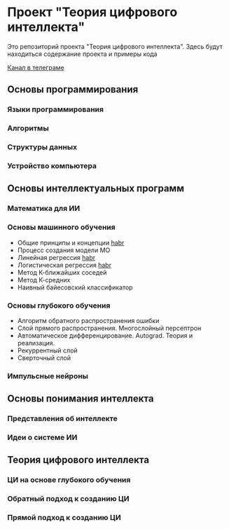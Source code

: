 # Проект "Теория цифрового интеллекта"
Это репозиторий проекта "Теория цифрового интеллекта". Здесь будут находиться содержание проекта и примеры кода

[Канал в телеграме](https://t.me/tdi_project_community_channel)

## Основы программирования
### Языки программирования
### Алгоритмы
### Структуры данных
### Устройство компьютера

## Основы интеллектуальных программ
### Математика для ИИ
### Основы машинного обучения
- Общие принципы и концепции [habr](https://habr.com/ru/articles/862704/)
- Процесс создания модели МО
- Линейная регрессия [habr](https://habr.com/ru/articles/863194/)
- Логистическая регрессия [habr](https://habr.com/ru/articles/864890/)
- Метод К-ближайших соседей
- Метод К-средних
- Наивный байесовский классификатор
### Основы глубокого обучения
- Алгоритм обратного распространения ошибки
- Слой прямого распространения. Многослойный персептрон
- Автоматическое дифференцирование. Autograd. Теория и реализация.
- Рекуррентный слой
- Сверточный слой
### Импульсные нейроны

## Основы понимания интеллекта
### Представления об интеллекте
### Идеи о системе ИИ

## Теория цифрового интеллекта
### ЦИ на основе глубокого обучения
### Обратный подход к созданию ЦИ
### Прямой подход к созданию ЦИ


